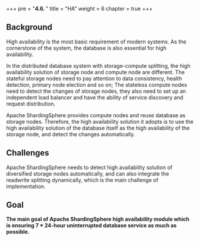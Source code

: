 +++
pre = "<b>4.6. </b>"
title = "HA"
weight = 6
chapter = true
+++

## Background

High availability is the most basic requirement of modern systems.
As the cornerstone of the system, the database is also essential for high availability.

In the distributed database system with storage-compute splitting, the high availability solution of storage node and compute node are different.
The stateful storage nodes need to pay attention to data consistency, health detection, primary node election and so on;
The stateless compute nodes need to detect the changes of storage nodes, they also need to set up an independent load balancer and have the ability of service discovery and request distribution.

Apache ShardingSphere provides compute nodes and reuse database as storage nodes.
Therefore, the high availability solution it adopts is to use the high availability solution of the database itself as the high availability of the storage node, and detect the changes automatically.

## Challenges

Apache ShardingSphere needs to detect high availability solution of diversified storage nodes automatically,
and can also integrate the readwrite splitting dynamically, which is the main challenge of implementation.

## Goal

**The main goal of Apache ShardingSphere high availability module which is ensuring 7 * 24-hour uninterrupted database service as much as possible.**
